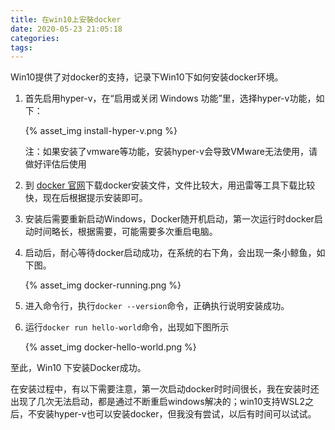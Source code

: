 ```yaml
---
title: 在win10上安裝docker
date: 2020-05-23 21:05:18
categories:
tags:
---
```


Win10提供了对docker的支持，记录下Win10下如何安装docker环境。

1. 首先启用hyper-v，在“启用或关闭 Windows 功能”里，选择hyper-v功能，如下：

    {% asset_img install-hyper-v.png %}

    注：如果安装了vmware等功能，安装hyper-v会导致VMware无法使用，请做好评估后使用

2. 到 [docker 官网](https://hub.docker.com/editions/community/docker-ce-desktop-windows)下载docker安装文件，文件比较大，用迅雷等工具下载比较快，现在后根据提示安装即可。

3. 安装后需要重新启动Windows，Docker随开机启动，第一次运行时docker启动时间略长，根据需要，可能需要多次重启电脑。

4. 启动后，耐心等待docker启动成功，在系统的右下角，会出现一条小鲸鱼，如下图。

    {% asset_img docker-running.png %}

5. 进入命令行，执行`docker --version`命令，正确执行说明安装成功。

6. 运行`docker run hello-world`命令，出现如下图所示

     {% asset_img docker-hello-world.png %}

至此，Win10 下安装Docker成功。

在安装过程中，有以下需要注意，第一次启动docker时时间很长，我在安装时还出现了几次无法启动，都是通过不断重启windows解决的；win10支持WSL2之后，不安装hyper-v也可以安装docker，但我没有尝试，以后有时间可以试试。
